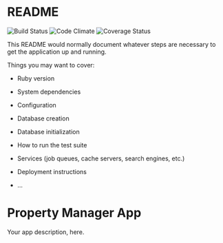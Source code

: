 # README

![Build Status](https://codeship.com/projects/ca374330-2f36-0134-b190-4a25dba64f1f/status?branch=master)
![Code Climate](https://codeclimate.com/github/arbertheo/property_manager_app.png)
![Coverage Status](https://coveralls.io/repos/arbertheo/property_manager_app/badge.png)

This README would normally document whatever steps are necessary to get the
application up and running.

Things you may want to cover:

* Ruby version

* System dependencies

* Configuration

* Database creation

* Database initialization

* How to run the test suite

* Services (job queues, cache servers, search engines, etc.)

* Deployment instructions

* ...
# Property Manager App
Your app description, here.
